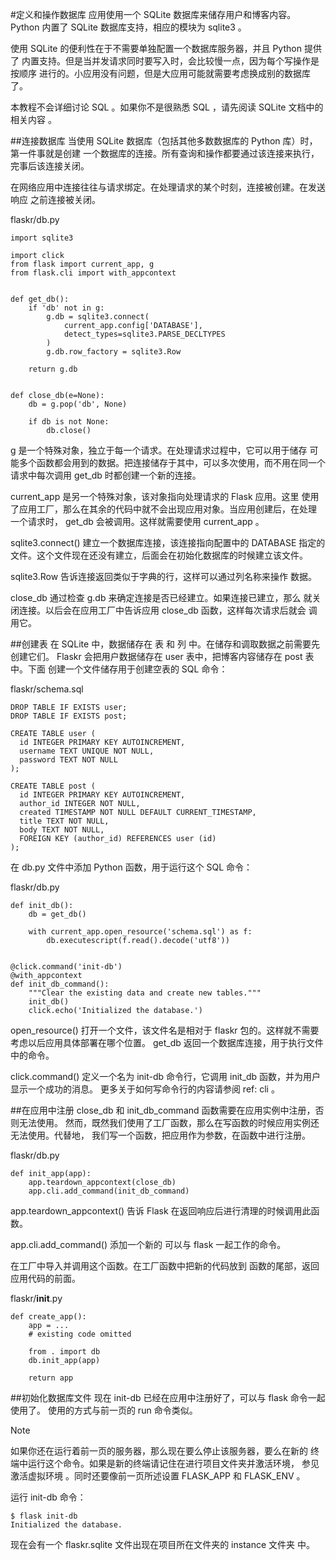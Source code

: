 #定义和操作数据库
应用使用一个 SQLite 数据库来储存用户和博客内容。 Python 内置了 SQLite 数据库支持，相应的模块为 sqlite3 。

使用 SQLite 的便利性在于不需要单独配置一个数据库服务器，并且 Python 提供了 内置支持。但是当并发请求同时要写入时，会比较慢一点，因为每个写操作是按顺序 进行的。小应用没有问题，但是大应用可能就需要考虑换成别的数据库了。

本教程不会详细讨论 SQL 。如果你不是很熟悉 SQL ，请先阅读 SQLite 文档中的 相关内容 。

##连接数据库
当使用 SQLite 数据库（包括其他多数数据库的 Python 库）时，第一件事就是创建 一个数据库的连接。所有查询和操作都要通过该连接来执行，完事后该连接关闭。

在网络应用中连接往往与请求绑定。在处理请求的某个时刻，连接被创建。在发送响应 之前连接被关闭。

flaskr/db.py
```
import sqlite3

import click
from flask import current_app, g
from flask.cli import with_appcontext


def get_db():
    if 'db' not in g:
        g.db = sqlite3.connect(
            current_app.config['DATABASE'],
            detect_types=sqlite3.PARSE_DECLTYPES
        )
        g.db.row_factory = sqlite3.Row

    return g.db


def close_db(e=None):
    db = g.pop('db', None)

    if db is not None:
        db.close()
```
g 是一个特殊对象，独立于每一个请求。在处理请求过程中，它可以用于储存 可能多个函数都会用到的数据。把连接储存于其中，可以多次使用，而不用在同一个 请求中每次调用 get_db 时都创建一个新的连接。

current_app 是另一个特殊对象，该对象指向处理请求的 Flask 应用。这里 使用了应用工厂，那么在其余的代码中就不会出现应用对象。当应用创建后，在处理 一个请求时， get_db 会被调用。这样就需要使用 current_app 。

sqlite3.connect() 建立一个数据库连接，该连接指向配置中的 DATABASE 指定的文件。这个文件现在还没有建立，后面会在初始化数据库的时候建立该文件。

sqlite3.Row 告诉连接返回类似于字典的行，这样可以通过列名称来操作 数据。

close_db 通过检查 g.db 来确定连接是否已经建立。如果连接已建立，那么 就关闭连接。以后会在应用工厂中告诉应用 close_db 函数，这样每次请求后就会 调用它。

##创建表
在 SQLite 中，数据储存在 表 和 列 中。在储存和调取数据之前需要先创建它们。 Flaskr 会把用户数据储存在 user 表中，把博客内容储存在 post 表中。下面 创建一个文件储存用于创建空表的 SQL 命令：

flaskr/schema.sql
```
DROP TABLE IF EXISTS user;
DROP TABLE IF EXISTS post;

CREATE TABLE user (
  id INTEGER PRIMARY KEY AUTOINCREMENT,
  username TEXT UNIQUE NOT NULL,
  password TEXT NOT NULL
);

CREATE TABLE post (
  id INTEGER PRIMARY KEY AUTOINCREMENT,
  author_id INTEGER NOT NULL,
  created TIMESTAMP NOT NULL DEFAULT CURRENT_TIMESTAMP,
  title TEXT NOT NULL,
  body TEXT NOT NULL,
  FOREIGN KEY (author_id) REFERENCES user (id)
);
```
在 db.py 文件中添加 Python 函数，用于运行这个 SQL 命令：

flaskr/db.py
```
def init_db():
    db = get_db()

    with current_app.open_resource('schema.sql') as f:
        db.executescript(f.read().decode('utf8'))


@click.command('init-db')
@with_appcontext
def init_db_command():
    """Clear the existing data and create new tables."""
    init_db()
    click.echo('Initialized the database.')
```
open_resource() 打开一个文件，该文件名是相对于 flaskr 包的。这样就不需要考虑以后应用具体部署在哪个位置。 get_db 返回一个数据库连接，用于执行文件中的命令。

click.command() 定义一个名为 init-db 命令行，它调用 init_db 函数，并为用户显示一个成功的消息。 更多关于如何写命令行的内容请参阅 ref: cli 。

##在应用中注册
close_db 和 init_db_command 函数需要在应用实例中注册，否则无法使用。 然而，既然我们使用了工厂函数，那么在写函数的时候应用实例还无法使用。代替地， 我们写一个函数，把应用作为参数，在函数中进行注册。

flaskr/db.py
```
def init_app(app):
    app.teardown_appcontext(close_db)
    app.cli.add_command(init_db_command)
```
app.teardown_appcontext() 告诉 Flask 在返回响应后进行清理的时候调用此函数。

app.cli.add_command() 添加一个新的 可以与 flask 一起工作的命令。

在工厂中导入并调用这个函数。在工厂函数中把新的代码放到 函数的尾部，返回应用代码的前面。

flaskr/__init__.py
```
def create_app():
    app = ...
    # existing code omitted

    from . import db
    db.init_app(app)

    return app
```

##初始化数据库文件
现在 init-db 已经在应用中注册好了，可以与 flask 命令一起使用了。 使用的方式与前一页的 run 命令类似。

Note

如果你还在运行着前一页的服务器，那么现在要么停止该服务器，要么在新的 终端中运行这个命令。如果是新的终端请记住在进行项目文件夹并激活环境， 参见 激活虚拟环境 。同时还要像前一页所述设置 FLASK_APP 和 FLASK_ENV 。

运行 init-db 命令：
```
$ flask init-db
Initialized the database.
```
现在会有一个 flaskr.sqlite 文件出现在项目所在文件夹的 instance 文件夹 中。